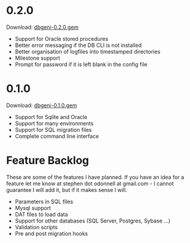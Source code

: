 # 0.2.0

Download: [dbgeni-0.2.0.gem](/downloads/dbgeni-0.2.0.gem)

 * Support for Oracle stored procedures
 * Better error messaging if the DB CLI is not installed
 * Better organisation of logfiles into timestamped directories
 * Milestone support
 * Prompt for password if it is left blank in the config file

# 0.1.0

Download: [dbgeni-0.1.0.gem](/downloads/dbgeni-0.1.0.gem)

 * Support for Sqlite and Oracle
 * Support for many environments
 * Support for SQL migration files
 * Complete command line interface

# Feature Backlog

These are some of the features I have planned. If you have an idea for a feature let me know at stephen dot odonnell at gmail.com - I cannot guarantee I will add it, but if it makes sense I will.

 * Parameters in SQL files
 * Mysql support
 * DAT files to load data
 * Support for other databases (SQL Server, Postgres, Sybase ...)
 * Validation scripts
 * Pre and post migration hooks

